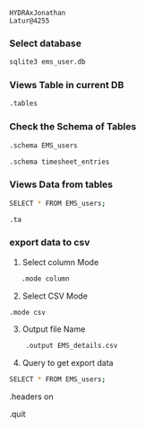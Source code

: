 ```password
HYDRAxJonathan
Latur@4255
```

### Select database

```bash
sqlite3 ems_user.db
```

### Views Table in current DB

```bash
.tables
```

### Check the Schema of Tables

```bash
.schema EMS_users
```

```bash
.schema timesheet_entries
```

### Views Data from tables

```bash
SELECT * FROM EMS_users;
```

```bash
.ta
```

### export data to csv

1. Select column Mode

```bash
   .mode column
```

2. Select CSV Mode

```bash
.mode csv
```

3.  Output file Name

```bash
    .output EMS_details.csv
```

4. Query to get export data

```bash
SELECT * FROM EMS_users;
```

.headers on

.quit

